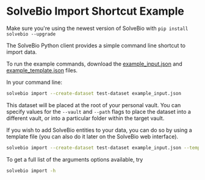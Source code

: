SolveBio Import Shortcut Example
======================

Make sure you're using the newest version of SolveBio with `pip install solvebio --upgrade`

The SolveBio Python client provides a simple command line shortcut to import data.

To run the example commands, download the [example_input.json](https://github.com/solvebio/solvebio-python/blob/master/examples/import/example_input.json) and [example_template.json](https://github.com/solvebio/solvebio-python/blob/master/examples/import/example_template.json) files.

In your command line:
```bash
solvebio import --create-dataset test-dataset example_input.json
```

This dataset will be placed at the root of your personal vault.  You can specify values for the `--vault` and `--path` flags
to place the dataset into a different vault, or into a particular folder within the target vault.

If you wish to add SolveBio entities to your data, you can do so by using a template file (you can also do it later on the SolveBio web interface).
```bash
solvebio import --create-dataset test-dataset example_input.json --template-file example_template.json
```

To get a full list of the arguments options available, try
```bash
solvebio import -h
```
